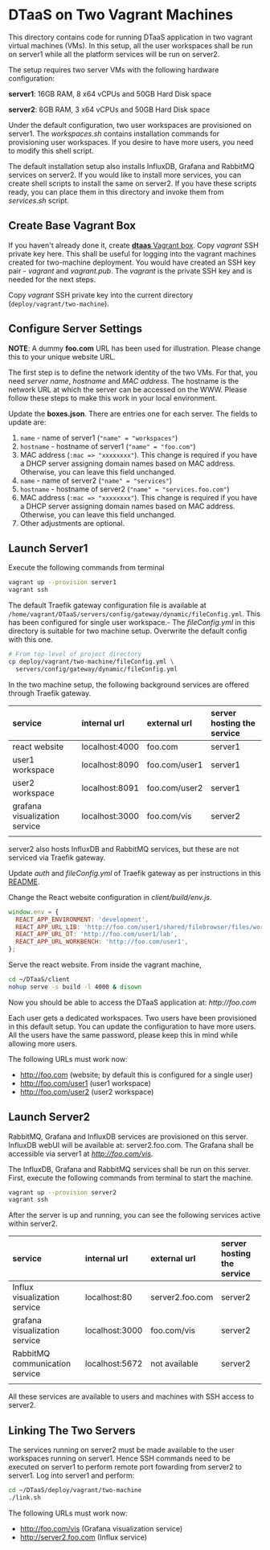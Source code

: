 # DTaaS on Two Vagrant Machines

This directory contains code for running DTaaS application in two vagrant virtual machines (VMs). In this setup, all the user workspaces shall be run on server1 while all the platform services will be run on server2.

The setup requires two server VMs with the following hardware configuration:

**server1**: 16GB RAM, 8 x64 vCPUs and 50GB Hard Disk space

**server2**: 6GB RAM, 3 x64 vCPUs and 50GB Hard Disk space

Under the default configuration, two user workspaces are provisioned on server1. The _workspaces.sh_ contains installation commands for provisioning user workspaces. If you desire to have more users, you need to modify this shell script.

The default installation setup also installs InfluxDB, Grafana and RabbitMQ services on server2. If you would like to install more services, you can create shell scripts to install the same on server2. If you have these scripts ready, you can place them in this directory and invoke them from _services.sh_ script.

## Create Base Vagrant Box

If you haven't already done it, create [**dtaas** Vagrant box](../make_boxes/dtaas/README.md). Copy _vagrant_ SSH private key here. This shall be useful for logging into the vagrant machines created for two-machine deployment. You would have created an SSH key pair - _vagrant_ and _vagrant.pub_. The _vagrant_ is the private SSH key and is needed for the next steps.

Copy _vagrant_ SSH private key into the current directory (`deploy/vagrant/two-machine`).

## Configure Server Settings

**NOTE**: A dummy **foo.com** URL has been used for illustration. Please change this to your unique website URL.

The first step is to define the network identity of the two VMs. For that, you need _server name_, _hostname_ and _MAC address_. The hostname is the network URL at which the server can be accessed on the WWW. Please follow these steps to make this work in your local environment.

Update the **boxes.json**. There are entries one for each server. The fields to update are:

  1. `name` - name of server1 (`"name" = "workspaces"`)
  1. `hostname` - hostname of server1 (`"name" = "foo.com"`)
  1. MAC address (`:mac => "xxxxxxxx"`). This change is required if you have a DHCP server assigning domain names based on MAC address. Otherwise, you can leave this field unchanged.
  1. `name` - name of server2 (`"name" = "services"`)
  1. `hostname` - hostname of server2 (`"name" = "services.foo.com"`)
  1. MAC address (`:mac => "xxxxxxxx"`). This change is required if you have a DHCP server assigning domain names based on MAC address. Otherwise, you can leave this field unchanged.
  1. Other adjustments are optional.

## Launch Server1

Execute the following commands from terminal

```bash
vagrant up --provision server1
vagrant ssh
```

The default Traefik gateway configuration file is available at `/home/vagrant/DTaaS/servers/config/gateway/dynamic/fileConfig.yml`. This has been configured for single user workspace.- The _fileConfig.yml_ in this directory is suitable for two machine setup. Overwrite the default config with this one.

```bash
# From top-level of project directory
cp deploy/vagrant/two-machine/fileConfig.yml \
  servers/config/gateway/dynamic/fileConfig.yml
```

In the two machine setup, the following background services are offered through Traefik gateway.

| service | internal url | external url | server hosting the service |
|:---|:---|:---|:---|
| react website | localhost:4000 | foo.com | server1 |
| user1 workspace | localhost:8090 | foo.com/user1 | server1 |
| user2 workspace | localhost:8091 | foo.com/user2 | server1 |
| grafana visualization service | localhost:3000 | foo.com/vis | server2 |
||

server2 also hosts InfluxDB and RabbitMQ services, but these are not serviced via Traefik gateway.

Update _auth_ and _fileConfig.yml_ of Traefik gateway as per instructions in this [README](../../../servers/config/gateway/README.md).

Change the React website configuration in _client/build/env.js_.

```js
window.env = {
  REACT_APP_ENVIRONMENT: 'development',
  REACT_APP_URL_LIB: 'http://foo.com/user1/shared/filebrowser/files/workspace/?token=admin',
  REACT_APP_URL_DT: 'http://foo.com/user1/lab',
  REACT_APP_URL_WORKBENCH: 'http://foo.com/user1',
};
```

Serve the react website. From inside the vagrant machine,

```bash
cd ~/DTaaS/client
nohup serve -s build -l 4000 & disown
```

Now you should be able to access the DTaaS application at: _http://foo.com_

Each user gets a dedicated workspaces. Two users have been provisioned in this default setup. You can update the configuration to have more users. All the users have the same password, please keep this in mind while allowing more users.

The following URLs must work now:

* http://foo.com (website; by default this is configured for a single user)
* http://foo.com/user1 (user1 workspace)
* http://foo.com/user2 (user2 workspace)

## Launch Server2

RabbitMQ, Grafana and InfluxDB services are provisioned on this server. 
InfluxDB webUI will be available at: server2.foo.com. The Grafana shall be accessible via server1 at _http://foo.com/vis_.

The InfluxDB, Grafana and RabbitMQ services shall be run on this server. First, execute the following commands from terminal to start the machine.

```bash
vagrant up --provision server2
vagrant ssh
```

After the server is up and running, you can see the following services active within server2.

| service | internal url | external url | server hosting the service |
|:---|:---|:---|:---|
| Influx visualization service | localhost:80 | server2.foo.com | server2 |
| grafana visualization service | localhost:3000 | foo.com/vis | server2 |
| RabbitMQ communication service | localhost:5672 | not available | server2 |
||

All these services are available to users and machines with SSH access to server2.

## Linking The Two Servers

The services running on server2 must be made available to the user workspaces running on server1. Hence SSH commands need to be executed on server1 to perform remote port fowarding from server2 to server1. Log into server1 and perform:

```bash
cd ~/DTaaS/deploy/vagrant/two-machine
./link.sh
```

The following URLs must work now:
* http://foo.com/vis (Grafana visualization service)
* http://server2.foo.com (Influx service)
